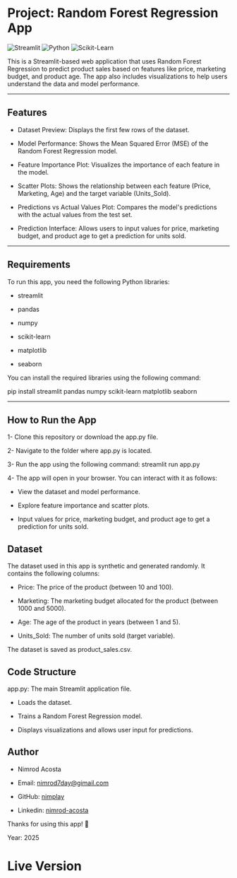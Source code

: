 # Project: Random Forest Regression App

![Streamlit](https://img.shields.io/badge/Streamlit-FF4B4B?style=for-the-badge&logo=Streamlit&logoColor=white)
![Python](https://img.shields.io/badge/Python-3776AB?style=for-the-badge&logo=python&logoColor=white)
![Scikit-Learn](https://img.shields.io/badge/Scikit_Learn-F7931E?style=for-the-badge&logo=scikit-learn&logoColor=white)

This is a Streamlit-based web application that uses Random Forest Regression to predict product sales based on features like price, marketing budget, and product age. The app also includes visualizations to help users understand the data and model performance.

---

## **Features**

- Dataset Preview: Displays the first few rows of the dataset.

- Model Performance: Shows the Mean Squared Error (MSE) of the Random Forest Regression model.

- Feature Importance Plot: Visualizes the importance of each feature in the model.

- Scatter Plots: Shows the relationship between each feature (Price, Marketing, Age) and the target variable (Units_Sold).

- Predictions vs Actual Values Plot: Compares the model's predictions with the actual values from the test set.

- Prediction Interface: Allows users to input values for price, marketing budget, and product age to get a prediction for units sold.
---
## **Requirements**

To run this app, you need the following Python libraries:

 - streamlit

 - pandas

 - numpy

 - scikit-learn

 - matplotlib

 - seaborn

You can install the required libraries using the following command:

  pip install streamlit pandas numpy scikit-learn matplotlib seaborn

---

## How to Run the App
1- Clone this repository or download the app.py file.

2- Navigate to the folder where app.py is located.

3- Run the app using the following command: streamlit run app.py

4- The app will open in your browser. You can interact with it as follows:

   - View the dataset and model performance.

   - Explore feature importance and scatter plots.

   - Input values for price, marketing budget, and product age to get a prediction for units sold.

## Dataset

The dataset used in this app is synthetic and generated randomly. It contains the following columns:

   - Price: The price of the product (between 10 and 100).

   - Marketing: The marketing budget allocated for the product (between 1000 and 5000).

   - Age: The age of the product in years (between 1 and 5).

   - Units_Sold: The number of units sold (target variable).

The dataset is saved as product_sales.csv.


## Code Structure
app.py: The main Streamlit application file.

   - Loads the dataset.

   - Trains a Random Forest Regression model.

   - Displays visualizations and allows user input for predictions.


## Author
   -  Nimrod Acosta

   - Email: nimrod7day@gimail.com

   - GitHub: [nimplay](https://github.com/nimplay)

   - Linkedin: [nimrod-acosta](https://www.linkedin.com/in/nimrod-acosta/)

Thanks for using this app! 🚀

Year: 2025

# Live Version


